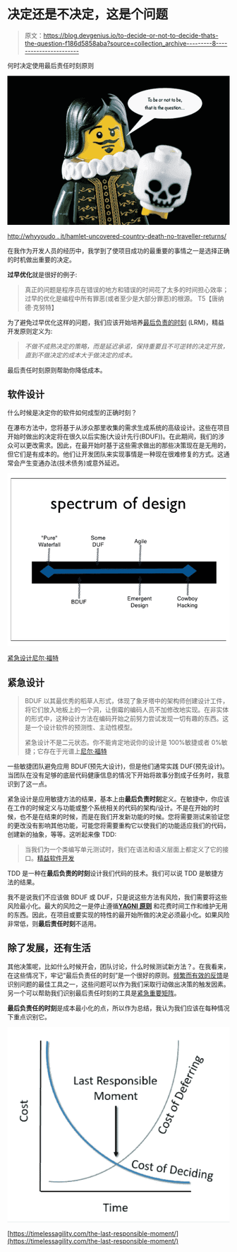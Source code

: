 # 决定还是不决定，这是个问题

> 原文：<https://blog.devgenius.io/to-decide-or-not-to-decide-thats-the-question-f186d5858aba?source=collection_archive---------8----------------------->

何时决定使用最后责任时刻原则

![](img/d697095f8be0f82eabfcf61806b8c013.png)

[http://whyyoudo . it/hamlet-uncovered-country-death-no-traveller-returns/](http://whyyoudo.it/hamlet-undiscovered-country-death-no-traveller-returns/)

在我作为开发人员的经历中，我学到了使项目成功的最重要的事情之一是选择正确的时机做出重要的决定。

**过早优化**就是很好的例子:

> 真正的问题是程序员在错误的地方和错误的时间花了太多的时间担心效率；过早的优化是编程中所有罪恶(或者至少是大部分罪恶)的根源。
> T5【唐纳德·克努特】

为了避免过早优化这样的问题，我们应该开始培养[最后负责的时刻](http://books.google.co.il/books?id=HkXX65VCZU4C&lpg=PA411&ots=2Hqzjfoi5O&dq=A%20strategy%20of%20not%20making%20a%20premature%20decision%20but%20instead%20delaying%20commitment%20and%20keeping%20important%20and%20irreversible%20decisions%20open%20until%20the%20cost%20of%20not%20making%20a%20decision%20becomes%20greater%20than%20the%20cost%20of%20making%20a%20decision.&pg=PA411#v=onepage&q=A%20strategy%20of%20not%20making%20a%20premature%20decision%20but%20instead%20delaying%20commitment%20and%20keeping%20important%20and%20irreversible%20decisions%20open%20until%20the%20cost%20of%20not%20making%20a%20decision%20becomes%20greater%20than%20the%20cost%20of%20making%20a%20decision.&f=false) (LRM)，精益开发原则定义为:

> *不做不成熟决定的策略，而是延迟承诺，保持重要且不可逆转的决定开放，直到不做决定的成本大于做决定的成本。*

最后责任时刻原则帮助你降低成本。

## 软件设计

什么时候是决定你的软件如何成型的正确时刻？

在瀑布方法中，您将基于从涉众那里收集的需求生成系统的高级设计。这些在项目开始时做出的决定将在很久以后实施(大设计先行(BDUF))。在此期间，我们的涉众可以更改需求。因此，在最开始时基于这些需求做出的那些决策现在是无用的，但它们是有成本的。他们让开发团队来实现事情是一种现在很难修复的方式。这通常会产生变通办法(技术债务)或意外延迟。

![](img/b096f50199f67356784e9ca5fe768d9d.png)

[紧急设计尼尔·福特](https://www.slideshare.net/ThoughtWorks/neal-ford-emergent-design-and-evolutionary-architecture)

## 紧急设计

> BDUF 以其最优秀的稻草人形式，体现了象牙塔中的架构师创建设计工件，将它们放入地板上的一个洞，让倒霉的编码人员不加修改地实现。在非实体的形式中，这种设计方法在编码开始之前努力尝试发现一切有趣的东西。这是一个设计软件的预测性、主动性模型。
> 
> 紧急设计不是二元状态。你不能肯定地说你的设计是 100%敏捷或者 0%敏捷；它存在于光谱上[尼尔·福特](https://www.ibm.com/developerworks/library/j-eaed19/index.html)

一些敏捷团队避免应用 BDUF(预先大设计)，但是他们通常实践 DUF(预先设计)。当团队在没有足够的底层代码健康信息的情况下开始将故事分割成子任务时，我意识到了这一点。

紧急设计是应用敏捷方法的结果，基本上由**最后负责时刻**定义。在敏捷中，你应该在工作的时候定义与功能或整个系统相关的代码的架构/设计。不是在开始的时候，也不是在结束的时候，而是在我们开发新功能的时候。您将需要测试来验证您的更改没有影响其他功能，可能您将需要重构它以使我们的功能适应我们的代码，创建新的抽象，等等。这听起来像 TDD:

> 当我们为一个类编写单元测试时，我们在语法和语义层面上都定义了它的接口。[精益软件开发](https://effectivesoftwaredesign.com/2014/03/27/lean-software-development-before-and-after-the-last-responsible-moment/)

TDD 是一种在**最后负责的时刻**设计我们代码的技术。我们可以说 TDD 是敏捷方法的结果。

我不是说我们不应该做 BDUF 或 DUF，只是说这些方法有风险，我们需要将这些风险最小化。最大的风险之一是停止遵循[**YAGNI 原则**](https://en.wikipedia.org/wiki/You_aren%27t_gonna_need_it) 和花费时间工作和维护无用的东西。因此，在项目或要实现的特性的最开始所做的决定必须最小化。如果风险非常低，则**最后责任时刻**不适用。

## 除了发展，还有生活

其他决策呢，比如什么时候开会，团队讨论，什么时候测试新方法？。在我看来，在这些情况下，牢记“最后负责任的时刻”是一个很好的原则。[频繁而有效的反馈](https://www.thoughtworks.com/insights/blog/5-ways-faster-and-more-effective-feedback)是识别问题的最佳工具之一，这些问题可以作为我们采取行动做出决策的触发因素。另一个可以帮助我们识别最后责任时刻的工具是[紧急重要矩阵](https://www.groupmap.com/map-templates/urgent-important-matrix/)。

**最后负责任的时刻**是成本最小化的点，所以作为总结，我认为我们应该在每种情况下重点识别它。

![](img/763a13d98e194d21f2114368ebeb999e.png)

[https://timelessagility.com/the-last-responsible-moment/](https://timelessagility.com/the-last-responsible-moment/)